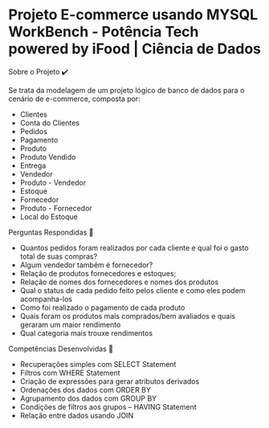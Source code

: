 # Projeto E-commerce usando MYSQL WorkBench - Potência Tech powered by iFood | Ciência de Dados

Sobre o Projeto ✔️

Se trata da modelagem de um projeto lógico de banco de dados para o cenário de e-commerce, composta por:

- Clientes
- Conta do Clientes
- Pedidos
- Pagamento
- Produto
- Produto Vendido
- Entrega
- Vendedor
- Produto - Vendedor
- Estoque
- Fornecedor
- Produto - Fornecedor
- Local do Estoque


Perguntas Respondidas 📝

- Quantos pedidos foram realizados por cada cliente e qual foi o gasto total de suas compras?
- Algum vendedor também é fornecedor?
- Relação de produtos fornecedores e estoques;
- Relação de nomes dos fornecedores e nomes dos produtos
- Qual o status de cada pedido feito pelos cliente e como eles podem acompanha-los
- Como foi realizado o pagamento de cada produto
- Quais foram os produtos mais comprados/bem avaliados e quais geraram um maior rendimento
- Qual categoria mais trouxe rendimentos


Competências Desenvolvidas 📝

- Recuperações simples com SELECT Statement
- Filtros com WHERE Statement
- Criação de expressões para gerar atributos derivados
- Ordenações dos dados com ORDER BY
- Agrupamento dos dados com GROUP BY
- Condições de filtros aos grupos – HAVING Statement
- Relação entre dados usando JOIN

